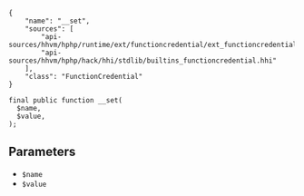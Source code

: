 ``` yamlmeta
{
    "name": "__set",
    "sources": [
        "api-sources/hhvm/hphp/runtime/ext/functioncredential/ext_functioncredential.php",
        "api-sources/hhvm/hphp/hack/hhi/stdlib/builtins_functioncredential.hhi"
    ],
    "class": "FunctionCredential"
}
```




``` Hack
final public function __set(
  $name,
  $value,
);
```




## Parameters




+ ` $name `
+ ` $value `
<!-- HHAPIDOC -->
